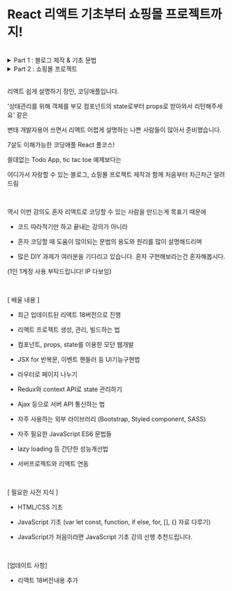 # React 리액트 기초부터 쇼핑몰 프로젝트까지!

<br>

<details>
<summary>Part 1 : 블로그 제작 & 기초 문법</summary>

- [x] React 배우기 전에 쓰는 이유부터 알아야  
- [x] 리액트 React 설치와 개발환경 셋팅  
- [x] 리액트에서 레이아웃 만들 때 쓰는 JSX 문법 3개  
- [x] 중요한 데이터는 변수말고 state에 담습니다  
- [x] 버튼에 기능개발을 해보자 & 리액트 state변경하는 법  
- [x] array, object state 변경하는 법  
- [x] Component : 많은 div들을 한 단어로 줄이고 싶으면  
- [x] 리액트 환경에서 동적인 UI 만드는 법 (모달창만들기)  
- [x] map : 많은 div들을 반복문으로 줄이고 싶은 충동이 들 때  
- [x] 자식이 부모의 state 가져다쓰고 싶을 때는 props  
- [x] props를 응용한 상세페이지 만들기  
- [x] input 1 : 사용자가 입력한 글 다루기  
- [x] input 다루기 2 : 블로그 글발행 기능 만들기  
- [x] class를 이용한 옛날 React 문법  
- [x] 만든 리액트 사이트 build & Github Pages로 배포해보기

<br>

</details>

<details>
<summary>Part 2 : 쇼핑몰 프로젝트</summary>

- [x] 새로운 프로젝트 생성 & Bootstrap 사용하기  
- [x] 이미지 넣는 법 & public 폴더 이용하기  
- [x] 코드 길어지면 import export 하면 됩니다  
- [x] 저번시간 숙제 해설 (Card 컴포넌트 만들기)  
- [x] 리액트 라우터 1 : 셋팅이랑 기본 라우팅  
- [x] 리액트 라우터 2 : navigate, nested routes, outlet  
- [ ] 리액트 라우터 3 : URL 파라미터로 상세페이지 100개 만들기  
- [ ] styled-components 쓰면 CSS 파일 없어도 되는데  
- [ ] Lifecycle과 useEffect 1  
- [ ] Lifecycle과 useEffect 2  
- [ ] 리액트에서 서버와 통신하려면 ajax 1  
- [ ] 리액트에서 서버와 통신하려면 ajax 2 : post, fetch  
- [ ] 리액트에서 탭 UI 만들기  
- [ ] 멋있게 컴포넌트 전환 애니메이션 주는 법 (transition)  
- [ ] props 싫으면 Context API 써도 됩니다  
- [ ] 장바구니 페이지 만들기 & Redux 1 : Redux Toolkit 설치  
- [ ] Redux 2 : store에 state 보관하고 쓰는 법  
- [ ] Redux 3 : store의 state 변경하는 법  
- [ ] Redux 4 : state가 object/array일 경우 변경하는 법  
- [ ] Redux 5 : 장바구니 기능 만들기 숙제 & 응용문제  
- [ ] 리액트에서 자주쓰는 if문 작성패턴 5개  
- [ ] localStorage로 만드는 최근 본 상품 기능 1  
- [ ] localStorage로 만드는 최근 본 상품 기능 2  
- [ ] 실시간 데이터가 중요하면 react-query  
- [ ] 성능개선 1 : 개발자도구 & lazy import  
- [ ] 성능개선 2 : 재렌더링 막는 memo, useMemo  
- [ ] 성능개선 3 : useTransition, useDeferredValue  
- [ ] PWA 셋팅해서 앱으로 발행하기 (모바일앱인척하기)  
- [ ] state 변경함수 사용할 때 주의점 : async  
- [ ] custom hook으로 코드 재사용하기  
- [ ] Node+Express 서버와 React 연동하려면  
- [ ] React 강의 나가는 말  

</details>

<br>
 
리액트 쉽게 설명하기 장인, 코딩애플입니다.

'상태관리를 위해 객체를 부모 컴포넌트의 state로부터 props로 받아와서 리턴해주세요' 같은

변태 개발자용어 쓰면서 리액트 어렵게 설명하는 나쁜 사람들이 많아서 준비했습니다.

7살도 이해가능한 코딩애플 React 풀코스!

쓸데없는 Todo App, tic tac toe 예제보다는

어디가서 자랑할 수 있는 블로그, 쇼핑몰 프로젝트 제작과 함께 처음부터 차근차근 알려드림 

<br>

역시 이번 강의도 혼자 리액트로 코딩할 수 있는 사람을 만드는게 목표기 때문에

- 코드 따라적기만 하고 끝내는 강의가 아니라

- 혼자 코딩할 때 도움이 많이되는 문법의 용도와 원리를 많이 설명해드리며

- 많은 DIY 과제가 여러분을 기다리고 있습니다. 혼자 구현해보라는건 혼자해봅시다.

(1인 1계정 사용 부탁드립니다! IP 다보임)

<br>

[ 배울 내용 ]

- 최근 업데이트된 리액트 18버전으로 진행 

- 리액트 프로젝트 생성, 관리, 빌드하는 법

- 컴포넌트, props, state를 이용한 모던 웹개발 

- JSX for 반복문, 이벤트 핸들러 등 UI기능구현법

- 라우터로 페이지 나누기

- Redux와 context API로 state 관리하기

- Ajax 등으로 서버 API 통신하는 법

- 자주 사용하는 외부 라이브러리 (Bootstrap, Styled component, SASS)

- 자주 필요한 JavaScript ES6 문법들

- lazy loading 등 간단한 성능개선법

- 서버프로젝트와 리액트 연동

<br>

[ 필요한 사전 지식 ]

- HTML/CSS 기초 

- JavaScript 기초 (var let const, function, if else, for, [], {} 자료 다루기)

- JavaScript가 처음이라면 JavaScript 기초 강의 선행 추천드립니다. 

<br>

[업데이트 사항]

- 리액트 18버전내용 추가
